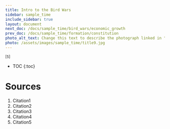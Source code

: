 ```yaml
---
title: Intro to the Bird Wars
sidebar: sample_time
include_sidebar: true
layout: document
next_doc: /docs/sample_time/bird_wars/economic_growth
prev_doc: /docs/sample_time/formation/constitution
photo_alt_text: Change this text to describe the photograph linked in "photo".
photo: /assets/images/sample_time/title9.jpg
---
```


<sup>[5]</sup>

* TOC
{:toc}

# Sources

1. Citation1
2. Citation2
3. Citation3
4. Citation4
5. Citation5
